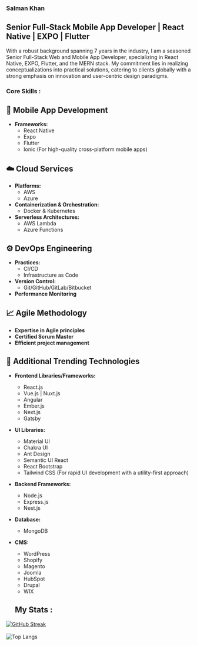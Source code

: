 ### Salman Khan

## Senior Full-Stack Mobile App Developer | React Native | EXPO | Flutter

With a robust background spanning 7 years in the industry, I am a seasoned Senior Full-Stack Web and Mobile App Developer, specializing in React Native, EXPO, Flutter, and the MERN stack. My commitment lies in realizing conceptualizations into practical solutions, catering to clients globally with a strong emphasis on innovation and user-centric design paradigms.

### Core Skills :

## :iphone: Mobile App Development
- **Frameworks:**
  - React Native
  - Expo
  - Flutter
  - Ionic (For high-quality cross-platform mobile apps)

## :cloud: Cloud Services
- **Platforms:**
  - AWS
  - Azure
- **Containerization & Orchestration:**
  - Docker & Kubernetes
- **Serverless Architectures:**
  - AWS Lambda
  - Azure Functions

## :gear: DevOps Engineering
- **Practices:**
  - CI/CD
  - Infrastructure as Code
- **Version Control:**
  - Git/GitHub/GitLab/Bitbucket
- **Performance Monitoring**

## :chart_with_upwards_trend: Agile Methodology
- **Expertise in Agile principles**
- **Certified Scrum Master**
- **Efficient project management**

## :rocket: Additional Trending Technologies
- **Frontend Libraries/Frameworks:**
  - React.js
  - Vue.js | Nuxt.js
  - Angular
  - Ember.js
  - Next.js
  - Gatsby
- **UI Libraries:**
  - Material UI
  - Chakra UI
  - Ant Design
  - Semantic UI React
  - React Bootstrap
  - Tailwind CSS (For rapid UI development with a utility-first approach)
- **Backend Frameworks:**
  - Node.js
  - Express.js
  - Nest.js
- **Database:**
  - MongoDB
- **CMS:**
  - WordPress
  - Shopify
  - Magento
  - Joomla
  - HubSpot
  - Drupal
  - WIX
 
  ## My Stats :
<a href="https://git.io/streak-stats"><img src="https://github-readme-streak-stats.herokuapp.com?user=Salman-khan120" alt="GitHub Streak" /></a>
<br>
<br/>
![Top Langs](https://github-readme-stats.vercel.app/api/top-langs/?username=Salman-khan120&theme=tokyonight)


